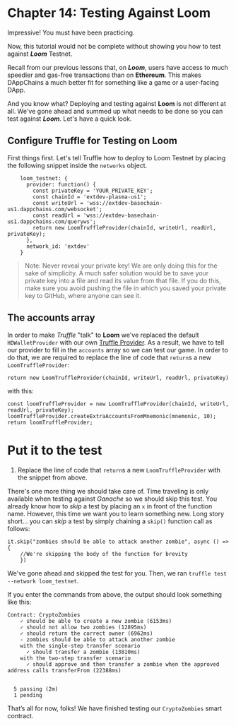 # Chapter 14: Testing Against Loom

Impressive! You must have been practicing.

Now, this tutorial would not be complete without showing you how to test against **_Loom_** Testnet.

Recall from our previous lessons that, on **_Loom_**, users have access to much speedier and gas-free transactions than on **Ethereum**. This makes DAppChains a much better fit for something like a game or a user-facing DApp.

And you know what? Deploying and testing against **Loom** is not different at all. We've gone ahead and summed up what needs to be done so you can test against **_Loom_**. Let's have a quick look.

## Configure Truffle for Testing on **Loom**

First things first. Let's tell Truffle how to deploy to Loom Testnet by placing the following snippet inside the `networks` object.

```
    loom_testnet: {
      provider: function() {
        const privateKey = 'YOUR_PRIVATE_KEY';
        const chainId = 'extdev-plasma-us1';
        const writeUrl = 'wss://extdev-basechain-us1.dappchains.com/websocket';
        const readUrl = 'wss://extdev-basechain-us1.dappchains.com/queryws';
        return new LoomTruffleProvider(chainId, writeUrl, readUrl, privateKey);
      },
      network_id: 'extdev'
    }

```

> Note: Never reveal your private key! We are only doing this for the sake of simplicity. A much safer solution would be to save your private key into a file and read its value from that file. If you do this, make sure you avoid pushing the file in which you saved your private key to GitHub, where anyone can see it.

## The accounts array

In order to make _Truffle_ "talk" to **Loom** we've replaced the default `HDWalletProvider` with our own [Truffle Provider](https://github.com/loomnetwork/loom-truffle-provider). As a result, we have to tell our provider to fill in the `accounts` array so we can test our game. In order to do that, we are required to replace the line of code that `return`s a new `LoomTruffleProvider`:

```
return new LoomTruffleProvider(chainId, writeUrl, readUrl, privateKey)

```

with this:

```
const loomTruffleProvider = new LoomTruffleProvider(chainId, writeUrl, readUrl, privateKey);
loomTruffleProvider.createExtraAccountsFromMnemonic(mnemonic, 10);
return loomTruffleProvider;

```

# Put it to the test

1.  Replace the line of code that `return`s a new `LoomTruffleProvider` with the snippet from above.

There's one more thing we should take care of. Time traveling is only available when testing against _Ganache_ so we should skip this test. You already know how to _skip_ a test by placing an `x` in front of the function name. However, this time we want you to learn something new. Long story short... you can _skip_ a test by simply chaining a `skip()` function call as follows:

```
it.skip("zombies should be able to attack another zombie", async () => {
    //We're skipping the body of the function for brevity
    })

```

We've gone ahead and skipped the test for you. Then, we ran `truffle test --network loom_testnet`.

If you enter the commands from above, the output should look something like this:

```
Contract: CryptoZombies
    ✓ should be able to create a new zombie (6153ms)
    ✓ should not allow two zombies (12895ms)
    ✓ should return the correct owner (6962ms)
    - zombies should be able to attack another zombie
    with the single-step transfer scenario
      ✓ should transfer a zombie (13810ms)
    with the two-step transfer scenario
      ✓ should approve and then transfer a zombie when the approved address calls transferFrom (22388ms)


  5 passing (2m)
  1 pending

```

That’s all for now, folks! We have finished testing our `CryptoZombies` smart contract.
